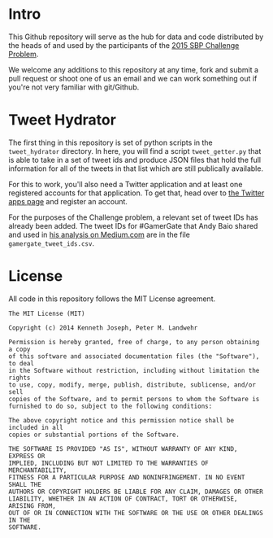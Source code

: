 Intro
======

This Github repository will serve as the hub for data and code distributed by the heads of and used by the participants of the [2015 SBP Challenge Problem](http://sbp-conference.org/challenge/). 

We welcome any additions to this repository at any time, fork and submit a pull request or shoot one of us an email and we can work something out if you're not very familiar with git/Github.

Tweet Hydrator
==============

The first thing in this repository is set of python scripts in the ```tweet_hydrator``` directory.  In here, you will find a script ```tweet_getter.py``` that is able to take in  a set of tweet ids and produce JSON files that hold the full information for all of the tweets in that list which are still publically available.

For this to work, you'll also need a Twitter application and at least one registered accounts for that application.  To get that, head over to [the Twitter apps page](https://apps.twitter.com/) and register an account.

For the purposes of the Challenge problem, a relevant set of tweet IDs has already been added.  The tweet IDs for #GamerGate that Andy Baio shared and used in [his analysis on Medium.com](https://medium.com/message/72-hours-of-gamergate-e00513f7cf5d) are in the file ```gamergate_tweet_ids.csv```.

License
=========
All code in this repository follows the MIT License agreement.

```
The MIT License (MIT)

Copyright (c) 2014 Kenneth Joseph, Peter M. Landwehr

Permission is hereby granted, free of charge, to any person obtaining a copy
of this software and associated documentation files (the "Software"), to deal
in the Software without restriction, including without limitation the rights
to use, copy, modify, merge, publish, distribute, sublicense, and/or sell
copies of the Software, and to permit persons to whom the Software is
furnished to do so, subject to the following conditions:

The above copyright notice and this permission notice shall be included in all
copies or substantial portions of the Software.

THE SOFTWARE IS PROVIDED "AS IS", WITHOUT WARRANTY OF ANY KIND, EXPRESS OR
IMPLIED, INCLUDING BUT NOT LIMITED TO THE WARRANTIES OF MERCHANTABILITY,
FITNESS FOR A PARTICULAR PURPOSE AND NONINFRINGEMENT. IN NO EVENT SHALL THE
AUTHORS OR COPYRIGHT HOLDERS BE LIABLE FOR ANY CLAIM, DAMAGES OR OTHER
LIABILITY, WHETHER IN AN ACTION OF CONTRACT, TORT OR OTHERWISE, ARISING FROM,
OUT OF OR IN CONNECTION WITH THE SOFTWARE OR THE USE OR OTHER DEALINGS IN THE
SOFTWARE.
```